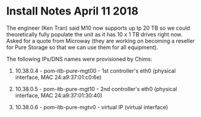 # Install Notes April 11 2018

The engineer (Ken Tran) said M10 now supports up tp 20 TB so we could theoretically fully populate the unit as it has 10 x 1 TB drives right now. Asked for a quote from Microway 
(they are working on becoming a reseller for Pure Storage so that we can use them for all equipment).

The following IPs/DNS names were provisioned by Chims:

1) 10.38.0.4 - pom-itb-pure-mgt00 - 1st controller's eth0 (physical interface, MAC 24:a9:37:01:c0:6e)

2) 10.38.0.5 - pom-itb-pure-mgt10 - 2nd controller's eth0 (physical interface, MAC 24:a9:37:01:30:40)

3) 10.38.0.6 - pom-itb-pure-mgtv0 - virtual IP (virtual interface)
